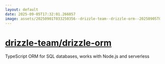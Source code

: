 ```yaml
---
layout: default
date: 2025-09-05T17:32:01.266057
image: assets/20250901T033250356--drizzle-team--drizzle-orm--20250905T024705921--cropped.png
---
```


# [drizzle-team/drizzle-orm](https://github.com/drizzle-team/drizzle-orm)

TypeScript ORM for SQL databases, works with Node.js and serverless
